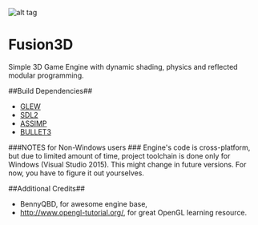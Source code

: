 ![alt tag](https://bytebucket.org/ZaKlaus/fusion3d/raw/8fcdda7782f8c0f3a4ce202f8e43edf0be5904fb/media/banner.png)

Fusion3D
==

Simple 3D Game Engine with dynamic shading, physics and reflected modular programming.

##Build Dependencies##
- [GLEW](http://glew.sourceforge.net/)
- [SDL2](http://www.libsdl.org/)
- [ASSIMP](http://assimp.sourceforge.net/)
- [BULLET3](http://bulletphysics.org/)

###NOTES for Non-Windows users ###
Engine's code is cross-platform, but due to limited amount of time, project toolchain is done only for Windows (Visual Studio 2015). This might change in future versions. For now, you have to figure it out yourselves.

##Additional Credits##
- BennyQBD, for awesome engine base,
- http://www.opengl-tutorial.org/, for great OpenGL learning resource.